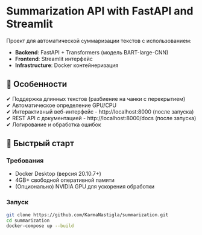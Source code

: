 # Summarization API with FastAPI and Streamlit

Проект для автоматической суммаризации текстов с использованием:
- **Backend**: FastAPI + Transformers (модель BART-large-CNN)
- **Frontend**: Streamlit интерфейс
- **Infrastructure**: Docker контейнеризация

## 📌 Особенности

✔ Поддержка длинных текстов (разбиение на чанки с перекрытием)  
✔ Автоматическое определение GPU/CPU  
✔ Интерактивный веб-интерфейс - http://localhost:8000 (после запуска)   
✔ REST API с документацией - http://localhost:8000/docs (после запуска)                  
✔ Логирование и обработка ошибок  

## 🚀 Быстрый старт

### Требования
- Docker Desktop (версия 20.10.7+)
- 4GB+ свободной оперативной памяти
- (Опционально) NVIDIA GPU для ускорения обработки

### Запуск
```bash
git clone https://github.com/KarmaNastigla/summarization.git
cd summarization
docker-compose up --build